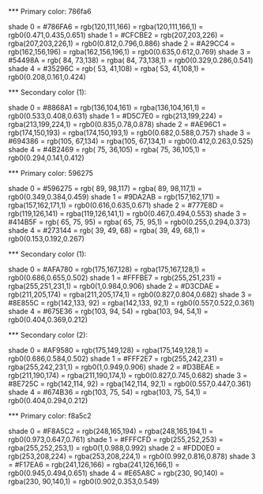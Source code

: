 *** Primary color: 786fa6

   shade 0 = #786FA6 = rgb(120,111,166) = rgba(120,111,166,1) = rgb0(0.471,0.435,0.651)
   shade 1 = #CFCBE2 = rgb(207,203,226) = rgba(207,203,226,1) = rgb0(0.812,0.796,0.886)
   shade 2 = #A29CC4 = rgb(162,156,196) = rgba(162,156,196,1) = rgb0(0.635,0.612,0.769)
   shade 3 = #54498A = rgb( 84, 73,138) = rgba( 84, 73,138,1) = rgb0(0.329,0.286,0.541)
   shade 4 = #35296C = rgb( 53, 41,108) = rgba( 53, 41,108,1) = rgb0(0.208,0.161,0.424)

*** Secondary color (1):

   shade 0 = #8868A1 = rgb(136,104,161) = rgba(136,104,161,1) = rgb0(0.533,0.408,0.631)
   shade 1 = #D5C7E0 = rgb(213,199,224) = rgba(213,199,224,1) = rgb0(0.835,0.78,0.878)
   shade 2 = #AE96C1 = rgb(174,150,193) = rgba(174,150,193,1) = rgb0(0.682,0.588,0.757)
   shade 3 = #694386 = rgb(105, 67,134) = rgba(105, 67,134,1) = rgb0(0.412,0.263,0.525)
   shade 4 = #4B2469 = rgb( 75, 36,105) = rgba( 75, 36,105,1) = rgb0(0.294,0.141,0.412)

*** Primary color: 596275

   shade 0 = #596275 = rgb( 89, 98,117) = rgba( 89, 98,117,1) = rgb0(0.349,0.384,0.459)
   shade 1 = #9DA2AB = rgb(157,162,171) = rgba(157,162,171,1) = rgb0(0.616,0.635,0.671)
   shade 2 = #777E8D = rgb(119,126,141) = rgba(119,126,141,1) = rgb0(0.467,0.494,0.553)
   shade 3 = #414B5F = rgb( 65, 75, 95) = rgba( 65, 75, 95,1) = rgb0(0.255,0.294,0.373)
   shade 4 = #273144 = rgb( 39, 49, 68) = rgba( 39, 49, 68,1) = rgb0(0.153,0.192,0.267)

*** Secondary color (1):

   shade 0 = #AFA780 = rgb(175,167,128) = rgba(175,167,128,1) = rgb0(0.686,0.655,0.502)
   shade 1 = #FFFBE7 = rgb(255,251,231) = rgba(255,251,231,1) = rgb0(1,0.984,0.906)
   shade 2 = #D3CDAE = rgb(211,205,174) = rgba(211,205,174,1) = rgb0(0.827,0.804,0.682)
   shade 3 = #8E855C = rgb(142,133, 92) = rgba(142,133, 92,1) = rgb0(0.557,0.522,0.361)
   shade 4 = #675E36 = rgb(103, 94, 54) = rgba(103, 94, 54,1) = rgb0(0.404,0.369,0.212)

*** Secondary color (2):

   shade 0 = #AF9580 = rgb(175,149,128) = rgba(175,149,128,1) = rgb0(0.686,0.584,0.502)
   shade 1 = #FFF2E7 = rgb(255,242,231) = rgba(255,242,231,1) = rgb0(1,0.949,0.906)
   shade 2 = #D3BEAE = rgb(211,190,174) = rgba(211,190,174,1) = rgb0(0.827,0.745,0.682)
   shade 3 = #8E725C = rgb(142,114, 92) = rgba(142,114, 92,1) = rgb0(0.557,0.447,0.361)
   shade 4 = #674B36 = rgb(103, 75, 54) = rgba(103, 75, 54,1) = rgb0(0.404,0.294,0.212)

*** Primary color: f8a5c2

   shade 0 = #F8A5C2 = rgb(248,165,194) = rgba(248,165,194,1) = rgb0(0.973,0.647,0.761)
   shade 1 = #FFFCFD = rgb(255,252,253) = rgba(255,252,253,1) = rgb0(1,0.988,0.992)
   shade 2 = #FDD0E0 = rgb(253,208,224) = rgba(253,208,224,1) = rgb0(0.992,0.816,0.878)
   shade 3 = #F17EA6 = rgb(241,126,166) = rgba(241,126,166,1) = rgb0(0.945,0.494,0.651)
   shade 4 = #E65A8C = rgb(230, 90,140) = rgba(230, 90,140,1) = rgb0(0.902,0.353,0.549)

